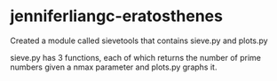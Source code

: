 # jenniferliangc-eratosthenes

Created a module called sievetools that contains sieve.py and plots.py

sieve.py has 3 functions, each of which returns the number of prime numbers given a nmax parameter and plots.py graphs it.
